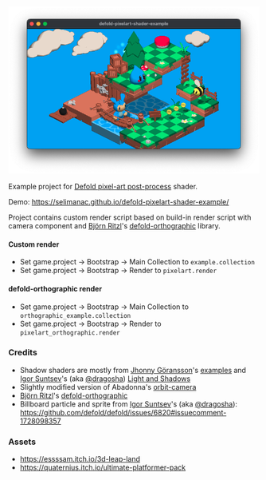 ![defold-pixel-art](/.github/example.png?raw=true)

Example project for [Defold pixel-art post-process](https://github.com/selimanac/defold-pixelart-shader) shader.

Demo: https://selimanac.github.io/defold-pixelart-shader-example/


Project contains custom render script based on build-in render script with camera component and [Björn Ritzl](https://x.com/bjornritzl)'s [defold-orthographic](https://github.com/britzl/defold-orthographic) library. 

#### Custom render
- Set game.project -> Bootstrap -> Main Collection to `example.collection`
- Set game.project -> Bootstrap -> Render to `pixelart.render`

#### defold-orthographic render
- Set game.project -> Bootstrap -> Main Collection to `orthographic_example.collection`
- Set game.project -> Bootstrap -> Render to `pixelart_orthographic.render`

### Credits

- Shadow shaders are mostly from [Jhonny Göransson](https://x.com/jhonnygoransson)'s [examples](https://github.com/Jhonnyg/my-public-defold-examples) and [Igor Suntsev](https://x.com/dragosha)'s (aka [@dragosha](https://x.com/dragosha)) [Light and Shadows](https://github.com/Dragosha/defold-light-and-shadows)
- Slightly modified version of Abadonna's [orbit-camera](https://github.com/abadonna/defold-orbit-camera)
- [Björn Ritzl](https://x.com/bjornritzl)'s [defold-orthographic](https://github.com/britzl/defold-orthographic)
- Billboard particle and sprite from  [Igor Suntsev](https://x.com/dragosha)'s (aka [@dragosha](https://x.com/dragosha)): https://github.com/defold/defold/issues/6820#issuecomment-1728098357

### Assets
- https://essssam.itch.io/3d-leap-land
- https://quaternius.itch.io/ultimate-platformer-pack


